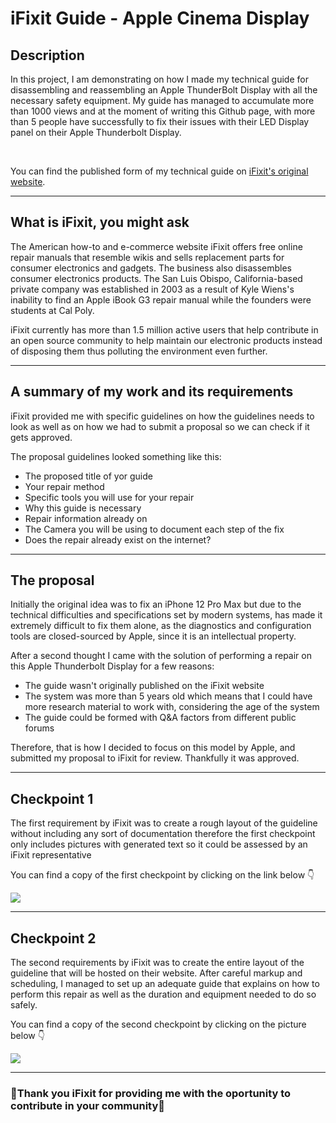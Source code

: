 # iFixit Guide - Apple Cinema Display

<h2>Description</h2>
<p>In this project, I am demonstrating on how I made my technical guide for disassembling and reassembling an Apple ThunderBolt Display with all the necessary safety equipment. My guide has managed to accumulate more than 1000 views and at the moment of writing this Github page, with more than 5 people have successfully to fix their issues with their LED Display panel on their Apple Thunderbolt Display.</p>
<br>
<p>You can find the published form of my technical guide on <a href="https://www.ifixit.com/Guide/Apple+LED+Cinema+Display+27-Inch+LED+Panel+Replacement/140309#s279703">iFixit's original website</a>.</p>

<hr>

<h2>What is iFixit, you might ask </h2>
<p>The American how-to and e-commerce website iFixit offers free online repair manuals that resemble wikis and sells replacement parts for consumer electronics and gadgets. The business also disassembles consumer electronics products. The San Luis Obispo, California-based private company was established in 2003 as a result of Kyle Wiens's inability to find an Apple iBook G3 repair manual while the founders were students at Cal Poly.</p>
<p>iFixit currently has more than 1.5 million active users that help contribute in an open source community to help maintain our electronic products instead of disposing them thus polluting the environment even further.</p>

<hr>

<h2>A summary of my work and its requirements</h2>
<p>iFixit provided me with specific guidelines on how the guidelines needs to look as well as on how we had to submit a proposal so we can check if it gets approved.</p>
<p>The proposal guidelines looked something like this:
    <ul>
        <li>The proposed title of yor guide</li>
        <li>Your repair method</li>
        <li>Specific tools you will use for your repair</li>
        <li>Why this guide is necessary</li>
        <li>Repair information already on </li>
        <li>The Camera you will be using to document each step of the fix</li>
        <li>Does the repair already exist on the internet?</li>
   </ul>
</p>

<hr>

<h2>The proposal</h2> 
<p>Initially the original idea was to fix an iPhone 12 Pro Max but due to the technical difficulties and specifications set by modern systems, has made it extremely difficult to fix them alone, as the diagnostics and configuration tools are closed-sourced by Apple, since it is an intellectual property.</p> 
<p>After a second thought I came with the solution of performing a repair on this Apple Thunderbolt Display for a few reasons: <ul>
    <li>The guide wasn't originally published on the iFixit website</li>
    <li>The system was more than 5 years old which means that I could have more research material to work with, considering the age of the system</li>
    <li>The guide could be formed with Q&A factors from different public forums</li>
</ul></p>

<p>Therefore, that is how I decided to focus on this model by Apple, and submitted my proposal to iFixit for review. Thankfully it was approved.</p>

<hr>

<h2>Checkpoint 1</h2>
<p>The first requirement by iFixit was to create a rough layout of the guideline without including any sort of documentation therefore the first checkpoint only includes pictures with generated text so it could be assessed by an iFixit representative</p>

<p> You can find a copy of the first checkpoint by clicking on the link below 👇</p>

<a href="https://github.com/IasonKotakis/iFixit-Technical-Guide/blob/docs/Checkpoints/Checkpoint%201.pdf"><img src="https://github.com/IasonKotakis/iFixit-Technical-Guide/blob/docs/images/image_2021-02-03_212208.jpg"><img></a>

<hr>

<h2>Checkpoint 2</h2>
<p>The second requirements by iFixit was to create the entire layout of the guideline that will be hosted on their website. After careful markup and scheduling, I managed to set up an adequate guide that explains on how to perform this repair as well as the duration and equipment needed to do so safely. 

<p>You can find a copy of the second checkpoint by clicking on the picture below 👇</p>

<a href="https://github.com/IasonKotakis/iFixit-Preview-on-Portfolio-Website/blob/docs/Checkpoints/Checkpoint%202.pdf"><img src="https://github.com/IasonKotakis/iFixit-Technical-Guide/blob/docs/images/Checkpoint%202.png"><img></a>

<hr>

<h3> 🙏Thank you iFixit for providing me with the oportunity to contribute in your community👊 </h3>
